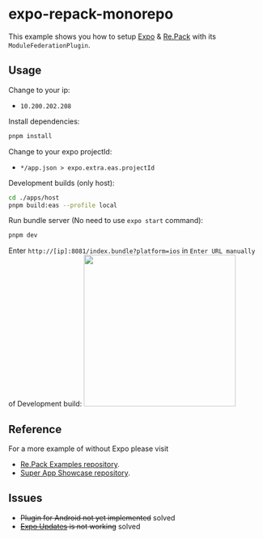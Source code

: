 # expo-repack-monorepo

This example shows you how to setup [Expo](https://github.com/expo/expo) & [Re.Pack](https://github.com/callstack/repack) with its `ModuleFederationPlugin`.


## Usage

Change to your ip:
- `10.200.202.208`

Install dependencies:

```bash
pnpm install
```

Change to your expo projectId:
- `*/app.json > expo.extra.eas.projectId`

Development builds (only host):

```bash
cd ./apps/host
pnpm build:eas --profile local
```

Run bundle server (No need to use `expo start` command):

```bash
pnpm dev
```

Enter `http://[ip]:8081/index.bundle?platform=ios` in `Enter URL manually` of Development build:
<img src = "https://github.com/outsung/expo-repack-monorepo/assets/40460655/42f9851e-5bc5-45f5-85dc-2d78bdea7f83" width="300" />

## Reference

For a more example of without Expo please visit 
- [Re.Pack Examples repository](https://github.com/callstack/repack-examples).
- [Super App Showcase repository](https://github.com/callstack/super-app-showcase). 


## Issues
- ~~Plugin for Android not yet implemented~~ solved
- ~~[Expo Updates](https://docs.expo.dev/versions/latest/sdk/updates/) is not working~~ solved



